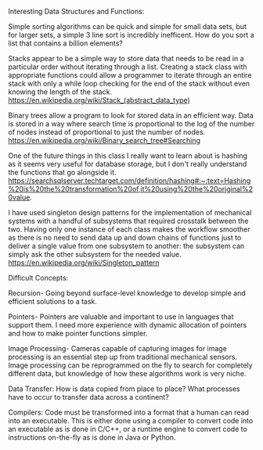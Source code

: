 Interesting Data Structures and Functions:

Simple sorting algorithms can be quick and simple for small data sets, but for
larger sets, a simple 3 line sort is incredibly inefficent. How do you sort a
list that contains a billion elements?

Stacks appear to be a simple way to store data that needs to be read in a
particular order without iterating through a list. Creating a stack class with
appropriate functions could allow a programmer to iterate through an entire
stack with only a while loop checking for the end of the stack without even
knowing the length of the stack.
https://en.wikipedia.org/wiki/Stack_(abstract_data_type)

Binary trees allow a program to look for stored data in an efficient way.
Data is stored in a way where search time is proportional to the log of the
number of nodes instead of proportional to just the number of nodes.
https://en.wikipedia.org/wiki/Binary_search_tree#Searching

One of the future things in this class I really want to learn about is hashing
as it seems very useful for database storage, but I don't really understand
the functions that go alongside it.
https://searchsqlserver.techtarget.com/definition/hashing#:~:text=Hashing%20is%20the%20transformation%20of,it%20using%20the%20original%20value.

I have used singleton design patterns for the implementation of mechanical
systems with a handful of subsystems that required crosstalk between the two.
Having only one instance of each class makes the workflow smoother as there
is no need to send data up and down chains of functions just to deliver a
single value from one subsystem to another: the subsystem can simply ask the
other subsystem for the needed value.
https://en.wikipedia.org/wiki/Singleton_pattern

Difficult Concepts:

Recursion- Going beyond surface-level knowledge to develop simple and
efficient solutions to a task.

Pointers- Pointers are valuable and important to use in languages that
support them. I need more experience with dynamic allocation of pointers and
how to make pointer functions simpler.

Image Processing- Cameras capable of capturing images for image processing is
an essential step up from traditional mechanical sensors. Image processing can
be reprogrammed on the fly to search for completely different data, but
knowledge of how these algorithms work is very niche.

Data Transfer: How is data copied from place to place? What processes have to
occur to transfer data across a continent?

Compilers: Code must be transformed into a format that a human can read into
an executable. This is either done using a compiler to convert code into an
executable as is done in C/C++, or a runtime engine to convert code to
instructions on-the-fly as is done in Java or Python.
